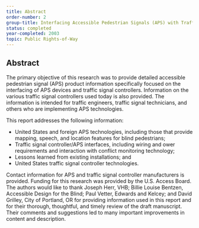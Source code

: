 ```yaml
---
title: Abstract
order-number: 2
group-title: Interfacing Accessible Pedestrian Signals (APS) with Traffic Signal Control Equipment
status: completed
year-completed: 2003
topic: Public Rights-of-Way
---
```


## Abstract

The primary objective of this research was to provide detailed accessible pedestrian signal (APS) product information specifically focused on the interfacing of APS devices and traffic signal controllers. Information on the various traffic signal controllers used today is also provided. The information is intended for traffic engineers, traffic signal technicians, and others who are implementing APS technologies.

This report addresses the following information:

-   United States and foreign APS technologies, including those that provide mapping, speech, and location features for blind pedestrians;
-   Traffic signal controller/APS interfaces, including wiring and ower requirements and interaction with conflict monitoring technology;
-   Lessons learned from existing installations; and
-   United States traffic signal controller technologies.

Contact information for APS and traffic signal controller manufacturers is provided. Funding for this research was provided by the U.S. Access Board. The authors would like to thank Joseph Herr, VHB; Billie Louise Bentzen, Accessible Design for the Blind; Paul Vetter, Edwards and Kelcey; and David Grilley, City of Portland, OR for providing information used in this report and for their thorough, thoughtful, and timely review of the draft manuscript. Their comments and suggestions led to many important improvements in content and description.
